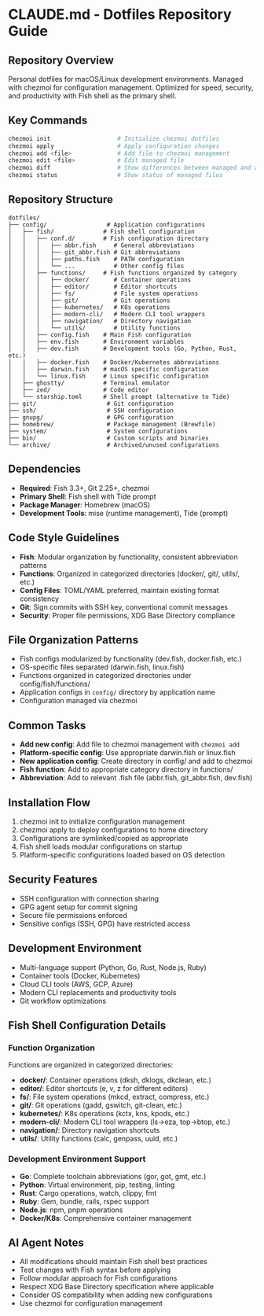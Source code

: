 # CLAUDE.md - Dotfiles Repository Guide

## Repository Overview
Personal dotfiles for macOS/Linux development environments. Managed with chezmoi for configuration management. Optimized for speed, security, and productivity with Fish shell as the primary shell.

## Key Commands
```bash
chezmoi init                   # Initialize chezmoi dotfiles
chezmoi apply                  # Apply configuration changes
chezmoi add <file>             # Add file to chezmoi management
chezmoi edit <file>            # Edit managed file
chezmoi diff                   # Show differences between managed and actual files
chezmoi status                 # Show status of managed files
```

## Repository Structure
```
dotfiles/
├── config/                 # Application configurations
│   ├── fish/              # Fish shell configuration
│   │   ├── conf.d/        # Fish configuration directory
│   │   │   ├── abbr.fish     # General abbreviations
│   │   │   ├── git_abbr.fish # Git abbreviations
│   │   │   ├── paths.fish    # PATH configuration
│   │   │   └── ...           # Other config files
│   │   ├── functions/     # Fish functions organized by category
│   │   │   ├── docker/       # Container operations
│   │   │   ├── editor/       # Editor shortcuts
│   │   │   ├── fs/           # File system operations
│   │   │   ├── git/          # Git operations
│   │   │   ├── kubernetes/   # K8s operations
│   │   │   ├── modern-cli/   # Modern CLI tool wrappers
│   │   │   ├── navigation/   # Directory navigation
│   │   │   └── utils/        # Utility functions
│   │   ├── config.fish    # Main Fish configuration
│   │   ├── env.fish       # Environment variables
│   │   ├── dev.fish       # Development tools (Go, Python, Rust, etc.)
│   │   ├── docker.fish    # Docker/Kubernetes abbreviations
│   │   ├── darwin.fish    # macOS specific configuration
│   │   └── linux.fish     # Linux specific configuration
│   ├── ghostty/           # Terminal emulator
│   ├── zed/               # Code editor
│   └── starship.toml      # Shell prompt (alternative to Tide)
├── git/                    # Git configuration
├── ssh/                    # SSH configuration
├── gnupg/                  # GPG configuration
├── homebrew/               # Package management (Brewfile)
├── system/                 # System configurations
├── bin/                    # Custom scripts and binaries
└── archive/                # Archived/unused configurations
```

## Dependencies
- **Required**: Fish 3.3+, Git 2.25+, chezmoi
- **Primary Shell**: Fish shell with Tide prompt
- **Package Manager**: Homebrew (macOS)
- **Development Tools**: mise (runtime management), Tide (prompt)

## Code Style Guidelines
- **Fish**: Modular organization by functionality, consistent abbreviation patterns
- **Functions**: Organized in categorized directories (docker/, git/, utils/, etc.)
- **Config Files**: TOML/YAML preferred, maintain existing format consistency
- **Git**: Sign commits with SSH key, conventional commit messages
- **Security**: Proper file permissions, XDG Base Directory compliance

## File Organization Patterns
- Fish configs modularized by functionality (dev.fish, docker.fish, etc.)
- OS-specific files separated (darwin.fish, linux.fish)
- Functions organized in categorized directories under config/fish/functions/
- Application configs in `config/` directory by application name
- Configuration managed via chezmoi

## Common Tasks
- **Add new config**: Add file to chezmoi management with `chezmoi add`
- **Platform-specific config**: Use appropriate darwin.fish or linux.fish
- **New application config**: Create directory in config/ and add to chezmoi
- **Fish function**: Add to appropriate category directory in functions/
- **Abbreviation**: Add to relevant .fish file (abbr.fish, git_abbr.fish, dev.fish)

## Installation Flow
1. chezmoi init to initialize configuration management
2. chezmoi apply to deploy configurations to home directory
3. Configurations are symlinked/copied as appropriate
4. Fish shell loads modular configurations on startup
5. Platform-specific configurations loaded based on OS detection

## Security Features
- SSH configuration with connection sharing
- GPG agent setup for commit signing
- Secure file permissions enforced
- Sensitive configs (SSH, GPG) have restricted access

## Development Environment
- Multi-language support (Python, Go, Rust, Node.js, Ruby)
- Container tools (Docker, Kubernetes)
- Cloud CLI tools (AWS, GCP, Azure)
- Modern CLI replacements and productivity tools
- Git workflow optimizations

## Fish Shell Configuration Details

### Function Organization
Functions are organized in categorized directories:
- **docker/**: Container operations (dksh, dklogs, dkclean, etc.)
- **editor/**: Editor shortcuts (e, v, z for different editors)
- **fs/**: File system operations (mkcd, extract, compress, etc.)
- **git/**: Git operations (gadd, gswitch, git-clean, etc.)
- **kubernetes/**: K8s operations (kctx, kns, kpods, etc.)
- **modern-cli/**: Modern CLI tool wrappers (ls→eza, top→btop, etc.)
- **navigation/**: Directory navigation shortcuts
- **utils/**: Utility functions (calc, genpass, uuid, etc.)

### Development Environment Support
- **Go**: Complete toolchain abbreviations (gor, got, gmt, etc.)
- **Python**: Virtual environment, pip, testing, linting
- **Rust**: Cargo operations, watch, clippy, fmt
- **Ruby**: Gem, bundle, rails, rspec support
- **Node.js**: npm, pnpm operations
- **Docker/K8s**: Comprehensive container management

## AI Agent Notes
- All modifications should maintain Fish shell best practices
- Test changes with Fish syntax before applying
- Follow modular approach for Fish configurations
- Respect XDG Base Directory specification where applicable
- Consider OS compatibility when adding new configurations
- Use chezmoi for configuration management